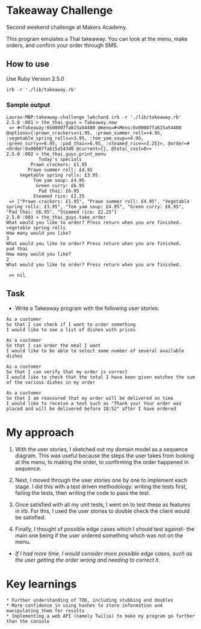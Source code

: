 # Takeaway Challenge

Second weekend challenge at Makers Academy.

This program emulates a Thai takeaway. You can look at the menu, make orders, and confirm your order through SMS.

## How to use

Use Ruby Version 2.5.0

```
irb -r './lib/takeaway.rb'

```
### Sample output

```
Lauras-MBP:takeaway-challenge lwkchan$ irb -r './lib/takeaway.rb'
2.5.0 :001 > the_thai_guys = Takeaway.new
 => #<Takeaway:0x00007fa615a54480 @menu=#<Menu:0x00007fa615a54408 @options={:prawn_crackers=>1.95, :prawn_summer_roll=>4.95, :vegetable_spring_rolls=>3.95, :tom_yam_soup=>4.95, :green_curry=>6.95, :pad_thai=>6.95, :steamed_rice=>2.25}>, @order=#<Order:0x00007fa615a54340 @current={}, @total_cost=0>>
2.5.0 :002 > the_thai_guys.print_menu
            Today's specials            
         Prawn crackers: £1.95          
        Prawn summer roll: £4.95        
     Vegetable spring rolls: £3.95      
          Tom yam soup: £4.95           
           Green curry: £6.95           
            Pad thai: £6.95             
          Steamed rice: £2.25           
 => ["Prawn crackers: £1.95", "Prawn summer roll: £4.95", "Vegetable spring rolls: £3.95", "Tom yam soup: £4.95", "Green curry: £6.95", "Pad thai: £6.95", "Steamed rice: £2.25"]
2.5.0 :003 > the_thai_guys.take_order
What would you like to order? Press return when you are finished.
vegetable spring rolls
How many would you like?
3
What would you like to order? Press return when you are finished.
pad thai
How many would you like?
2
What would you like to order? Press return when you are finished.

 => nil
 ```

## Task

* Write a Takeaway program with the following user stories:

```
As a customer
So that I can check if I want to order something
I would like to see a list of dishes with prices

As a customer
So that I can order the meal I want
I would like to be able to select some number of several available dishes

As a customer
So that I can verify that my order is correct
I would like to check that the total I have been given matches the sum of the various dishes in my order

As a customer
So that I am reassured that my order will be delivered on time
I would like to receive a text such as "Thank you! Your order was placed and will be delivered before 18:52" after I have ordered
```
# My approach

1. With the user stories, I sketched out my domain model as a sequence diagram. This was useful because the steps the user takes from looking at the menu, to making the order, to confirming the order happened in sequence.

2. Next, I moved through the user stories one by one to implement each stage. I did this with a test driven methodology: writing the tests first, failing the tests, then writing the code to pass the test.

3. Once satisfied with all my unit tests, I went on to test these as features in irb. For this, I used the user stories to double check the client would be satisfied.

5. Finally, I thought of possible edge cases which I should test against- the main one being if the user ordered something which was not on the menu.

* *If I had more time, I would consider more possible edge cases, such as the user getting the order wrong and needing to correct it.*

# Key learnings
    * Further understanding of TDD, including stubbing and doubles
    * More confidence in using hashes to store information and manipulating them for results
    * Implementing a web API (namely Twilio) to make my program go further than the console

